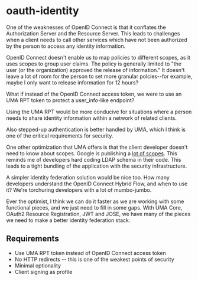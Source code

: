# oauth-identity

One of the weaknesses of OpenID Connect is that it conflates the Authorization Server and the Resource Server. 
This leads to challenges when a client needs to call other services which have not been authorized 
by the person to access any identity information. 

OpenID Connect doesn't enable us to map policies to different scopes, as it uses scopes to group user claims. 
The policy is generally limited to "the user (or the organization) approved the release of information."
It doesn't leave a lot of room for the person to set more granular polcies--for example, maybe I only want 
to release information for 12 hours? 

What if instead of the OpenID Connect access token, we were to  use an UMA RPT token to protect a 
user_info-like endpoint?

Using the UMA RPT would be more conducive for situations where a person needs to share identity information 
within a network of  related clients. 

Also stepped-up authentication is better handled by  UMA, which I think is one of the critical requirements 
for security.  

One other optimization that UMA offers is that the client developer doesn't need to know about scopes. 
Google is publishing a [lot of scopes](http://gluu.co/google-scopes). This reminds me of developers hard 
coding LDAP schema in their code. This leads to a tight bundling of the application with the security 
infrastructure.

A simpler identity federation solution would be nice too. How many developers  understand the OpenID Connect Hybrid Flow, and when to use it? We're torchuring developers with a lot of mumbo-jumbo.

Ever the optimist, I think we can do it faster as we are working with some functional pieces, and we just 
need to fill in some gaps. With UMA Core, OAuth2 Resource Registration, JWT and JOSE, we have many 
of the pieces we need to make a better identity federation stack.

## Requirements

 - Use UMA RPT token instead of OpenID Connect access token
 - No HTTP redirects -- this is one of the weakest points of security
 - Minimal optionality
 - Client signing as profile

